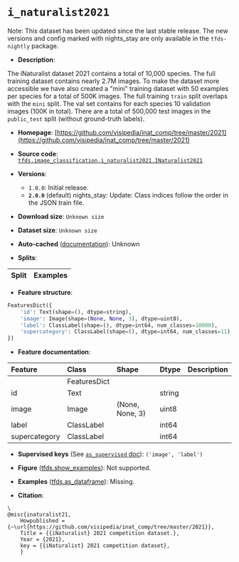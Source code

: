 <div itemscope itemtype="http://schema.org/Dataset">
  <div itemscope itemprop="includedInDataCatalog" itemtype="http://schema.org/DataCatalog">
    <meta itemprop="name" content="TensorFlow Datasets" />
  </div>
  <meta itemprop="name" content="i_naturalist2021" />
  <meta itemprop="description" content="The iNaturalist dataset 2021 contains a total of 10,000 species. &#10;The full training dataset contains nearly 2.7M images. &#10;To make the dataset more accessible we have also created a &quot;mini&quot; training &#10;dataset with 50 examples per species for a total of 500K images. The full &#10;training `train` split overlaps with the `mini` split. The val set contains for&#10;each species 10 validation images (100K in total). There are a total of 500,000 &#10;test images in the `public_test` split (without ground-truth labels).&#10;&#10;To use this dataset:&#10;&#10;```python&#10;import tensorflow_datasets as tfds&#10;&#10;ds = tfds.load(&#x27;i_naturalist2021&#x27;, split=&#x27;train&#x27;)&#10;for ex in ds.take(4):&#10;  print(ex)&#10;```&#10;&#10;See [the guide](https://www.tensorflow.org/datasets/overview) for more&#10;informations on [tensorflow_datasets](https://www.tensorflow.org/datasets).&#10;&#10;" />
  <meta itemprop="url" content="https://www.tensorflow.org/datasets/catalog/i_naturalist2021" />
  <meta itemprop="sameAs" content="https://github.com/visipedia/inat_comp/tree/master/2021" />
  <meta itemprop="citation" content="\&#10;@misc{inaturalist21,&#10;    Howpublished = {~\url{https://github.com/visipedia/inat_comp/tree/master/2021}},&#10;    Title = {{iNaturalist} 2021 competition dataset.},&#10;    Year = {2021},&#10;    key = {{iNaturalist} 2021 competition dataset},&#10;    }" />
</div>

# `i_naturalist2021`


Note: This dataset has been updated since the last stable release. The new
versions and config marked with
<span class="material-icons" title="Available only in the tfds-nightly package">nights_stay</span>
are only available in the `tfds-nightly` package.

*   **Description**:

The iNaturalist dataset 2021 contains a total of 10,000 species. The full
training dataset contains nearly 2.7M images. To make the dataset more
accessible we have also created a "mini" training dataset with 50 examples per
species for a total of 500K images. The full training `train` split overlaps
with the `mini` split. The val set contains for each species 10 validation
images (100K in total). There are a total of 500,000 test images in the
`public_test` split (without ground-truth labels).

*   **Homepage**:
    [https://github.com/visipedia/inat_comp/tree/master/2021](https://github.com/visipedia/inat_comp/tree/master/2021)

*   **Source code**:
    [`tfds.image_classification.i_naturalist2021.INaturalist2021`](https://github.com/tensorflow/datasets/tree/master/tensorflow_datasets/image_classification/i_naturalist2021/i_naturalist2021.py)

*   **Versions**:

    *   `1.0.0`: Initial release.
    *   **`2.0.0`** (default)
        <span class="material-icons" title="Available only in the tfds-nightly package">nights_stay</span>:
        Update: Class indices follow the order in the JSON train file.

*   **Download size**: `Unknown size`

*   **Dataset size**: `Unknown size`

*   **Auto-cached**
    ([documentation](https://www.tensorflow.org/datasets/performances#auto-caching)):
    Unknown

*   **Splits**:

Split | Examples
:---- | -------:

*   **Feature structure**:

```python
FeaturesDict({
    'id': Text(shape=(), dtype=string),
    'image': Image(shape=(None, None, 3), dtype=uint8),
    'label': ClassLabel(shape=(), dtype=int64, num_classes=10000),
    'supercategory': ClassLabel(shape=(), dtype=int64, num_classes=11),
})
```

*   **Feature documentation**:

Feature       | Class        | Shape           | Dtype  | Description
:------------ | :----------- | :-------------- | :----- | :----------
              | FeaturesDict |                 |        |
id            | Text         |                 | string |
image         | Image        | (None, None, 3) | uint8  |
label         | ClassLabel   |                 | int64  |
supercategory | ClassLabel   |                 | int64  |

*   **Supervised keys** (See
    [`as_supervised` doc](https://www.tensorflow.org/datasets/api_docs/python/tfds/load#args)):
    `('image', 'label')`

*   **Figure**
    ([tfds.show_examples](https://www.tensorflow.org/datasets/api_docs/python/tfds/visualization/show_examples)):
    Not supported.

*   **Examples**
    ([tfds.as_dataframe](https://www.tensorflow.org/datasets/api_docs/python/tfds/as_dataframe)):
    Missing.

*   **Citation**:

```
\
@misc{inaturalist21,
    Howpublished = {~\url{https://github.com/visipedia/inat_comp/tree/master/2021}},
    Title = {{iNaturalist} 2021 competition dataset.},
    Year = {2021},
    key = {{iNaturalist} 2021 competition dataset},
    }
```

